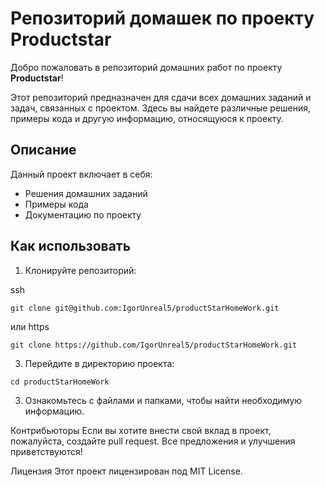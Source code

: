 # Репозиторий домашек по проекту Productstar

Добро пожаловать в репозиторий домашних работ по проекту **Productstar**!

Этот репозиторий предназначен для сдачи всех домашних заданий и задач, связанных с проектом. Здесь вы найдете различные решения, примеры кода и другую информацию, относящуюся к проекту.

## Описание

Данный проект включает в себя:

- Решения домашних заданий
- Примеры кода
- Документацию по проекту

## Как использовать

1. Клонируйте репозиторий:

ssh
   ```
   git clone git@github.com:IgorUnreal5/productStarHomeWork.git
   ```
   
   или
https
   ```
   git clone https://github.com/IgorUnreal5/productStarHomeWork.git
   ```

3. Перейдите в директорию проекта:

`cd productStarHomeWork`

3. Ознакомьтесь с файлами и папками, чтобы найти необходимую информацию.

Контрибьюторы
Если вы хотите внести свой вклад в проект, пожалуйста, создайте pull request. Все предложения и улучшения приветствуются!

Лицензия
Этот проект лицензирован под MIT License.
